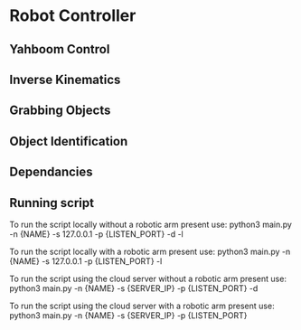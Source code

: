 # Robot Controller
## Yahboom Control

## Inverse Kinematics

## Grabbing Objects

## Object Identification

## Dependancies


## Running script

To run the script locally without a robotic arm present use:
python3 main.py -n {NAME} -s 127.0.0.1 -p {LISTEN_PORT} -d -l

To run the script locally with a robotic arm present use:
python3 main.py -n {NAME} -s 127.0.0.1 -p {LISTEN_PORT} -l

To run the script using the cloud server without a robotic arm present use:
python3 main.py -n {NAME} -s {SERVER_IP} -p {LISTEN_PORT} -d

To run the script using the cloud server with a robotic arm present use:
python3 main.py -n {NAME} -s {SERVER_IP} -p {LISTEN_PORT}
